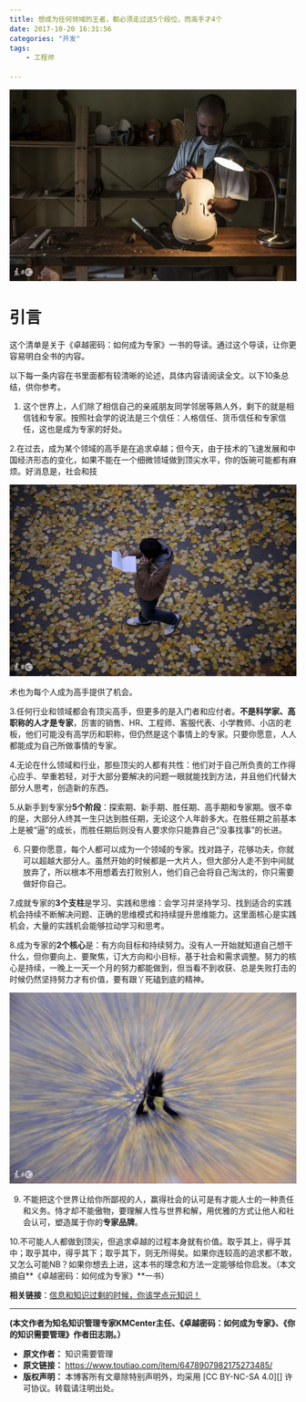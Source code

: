 ```yaml
---
title: 想成为任何领域的王者，都必须走过这5个段位，而高手才4个
date: 2017-10-20 16:31:56
categories: "开发"
tags:
	- 工程师

---
```


![想成为任何领域的王者，都必须走过这5个段位，而高手才4个][5_4]

# 引言 #

这个清单是关于《卓越密码：如何成为专家》一书的导读。通过这个导读，让你更容易明白全书的内容。

以下每一条内容在书里面都有较清晰的论述，具体内容请阅读全文。以下10条总结，供你参考。

1. 这个世界上，人们除了相信自己的亲戚朋友同学邻居等熟人外，剩下的就是相信钱和专家。按照社会学的说法是三个信任：人格信任、货币信任和专家信任，这也是成为专家的好处。

2.在过去，成为某个领域的高手是在追求卓越；但今天，由于技术的飞速发展和中国经济形态的变化，如果不能在一个细微领域做到顶尖水平，你的饭碗可能都有麻烦。好消息是，社会和技

![想成为任何领域的王者，都必须走过这5个段位，而高手才4个][5_4 1]

术也为每个人成为高手提供了机会。

3.任何行业和领域都会有顶尖高手，但更多的是入门者和应付者。**不是科学家、高职称的人才是专家**，厉害的销售、HR、工程师、客服代表、小学教师、小店的老板，他们可能没有高学历和职称，但仍然是这个事情上的专家。只要你愿意，人人都能成为自己所做事情的专家。

4.无论在什么领域和行业，那些顶尖的人都有共性：他们对于自己所负责的工作得心应手、举重若轻，对于大部分要解决的问题一眼就能找到方法，并且他们代替大部分人思考，创造新的东西。

5.从新手到专家分**5个阶段**：探索期、新手期、胜任期、高手期和专家期。很不幸的是，大部分人终其一生只达到胜任期，无论这个人年龄多大。在胜任期之前基本上是被“逼”的成长，而胜任期后则没有人要求你只能靠自己“没事找事”的长进。

6. 只要你愿意，每个人都可以成为一个领域的专家。找对路子，花够功夫，你就可以超越大部分人。虽然开始的时候都是一大片人，但大部分人走不到中间就放弃了，所以根本不用想着去打败别人，他们自己会将自己淘汰的，你只需要做好你自己。

7.成就专家的**3个支柱**是学习、实践和思维：会学习并坚持学习、找到适合的实践机会持续不断解决问题、正确的思维模式和持续提升思维能力。这里面核心是实践机会，大量的实践机会能够拉动学习和思考。

8.成为专家的**2个核心**是：有方向目标和持续努力。没有人一开始就知道自己想干什么，但你要向上、要聚焦，订大方向和小目标，基于社会和需求调整。努力的核心是持续，一晚上一天一个月的努力都能做到，但当看不到收获、总是失败打击的时候仍然坚持努力才有价值，要有跟丫死磕到底的精神。

![想成为任何领域的王者，都必须走过这5个段位，而高手才4个][5_4 2]

9. 不能把这个世界让给你所鄙视的人，赢得社会的认可是有才能人士的一种责任和义务。恃才却不能傲物，要理解人性与世界和解，用优雅的方式让他人和社会认可，塑造属于你的**专家品牌**。

10.不可能人人都做到顶尖，但追求卓越的过程本身就有价值。取乎其上，得乎其中；取乎其中，得乎其下；取乎其下，则无所得矣。如果你连较高的追求都不敢，又怎么可能NB？如果你想去上进，这本书的理念和方法一定能够给你启发。（本文摘自**《卓越密码：如何成为专家》**一书）

**相关链接**：[信息和知识过剩的时候，你该学点元知识！][Link 1]

--------------------

**(本文作者为知名知识管理专家KMCenter主任、《卓越密码：如何成为专家》、《你的知识需要管理》作者田志刚。）**


[5_4]: static/resources/crawler/AJ3Y-EFQ3-Q63Q.jpg
[5_4 1]: static/resources/crawler/63QA-VIIU-BFMU.jpg
[5_4 2]: static/resources/crawler/AVYY-Q2EZ-RQVJ.jpg
[Link 1]: http://m.toutiao.com/i6395856673461764609/?group_id=6377576517812633857&amp;group_flags=0
 *  **原文作者：** 知识需要管理
 *  **原文链接：** https://www.toutiao.com/item/6478907982175273485/
 *  **版权声明：** 本博客所有文章除特别声明外，均采用 [CC BY-NC-SA 4.0][] 许可协议。转载请注明出处。

